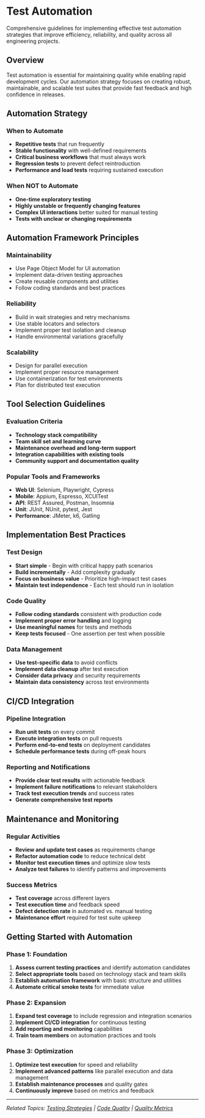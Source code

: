# Test Automation

Comprehensive guidelines for implementing effective test automation strategies that improve efficiency, reliability, and quality across all engineering projects.

## Overview

Test automation is essential for maintaining quality while enabling rapid development cycles. Our automation strategy focuses on creating robust, maintainable, and scalable test suites that provide fast feedback and high confidence in releases.

## Automation Strategy

### When to Automate
- **Repetitive tests** that run frequently
- **Stable functionality** with well-defined requirements  
- **Critical business workflows** that must always work
- **Regression tests** to prevent defect reintroduction
- **Performance and load tests** requiring sustained execution

### When NOT to Automate
- **One-time exploratory testing**
- **Highly unstable or frequently changing features**
- **Complex UI interactions** better suited for manual testing
- **Tests with unclear or changing requirements**

## Automation Framework Principles

### Maintainability
- Use Page Object Model for UI automation
- Implement data-driven testing approaches
- Create reusable components and utilities
- Follow coding standards and best practices

### Reliability
- Build in wait strategies and retry mechanisms
- Use stable locators and selectors
- Implement proper test isolation and cleanup
- Handle environmental variations gracefully

### Scalability
- Design for parallel execution
- Implement proper resource management
- Use containerization for test environments
- Plan for distributed test execution

## Tool Selection Guidelines

### Evaluation Criteria
- **Technology stack compatibility**
- **Team skill set and learning curve**
- **Maintenance overhead and long-term support**
- **Integration capabilities with existing tools**
- **Community support and documentation quality**

### Popular Tools and Frameworks
- **Web UI**: Selenium, Playwright, Cypress
- **Mobile**: Appium, Espresso, XCUITest
- **API**: REST Assured, Postman, Insomnia
- **Unit**: JUnit, NUnit, pytest, Jest
- **Performance**: JMeter, k6, Gatling

## Implementation Best Practices

### Test Design
- **Start simple** - Begin with critical happy path scenarios
- **Build incrementally** - Add complexity gradually
- **Focus on business value** - Prioritize high-impact test cases
- **Maintain test independence** - Each test should run in isolation

### Code Quality
- **Follow coding standards** consistent with production code
- **Implement proper error handling** and logging
- **Use meaningful names** for tests and methods
- **Keep tests focused** - One assertion per test when possible

### Data Management
- **Use test-specific data** to avoid conflicts
- **Implement data cleanup** after test execution
- **Consider data privacy** and security requirements
- **Maintain data consistency** across test environments

## CI/CD Integration

### Pipeline Integration
- **Run unit tests** on every commit
- **Execute integration tests** on pull requests
- **Perform end-to-end tests** on deployment candidates
- **Schedule performance tests** during off-peak hours

### Reporting and Notifications
- **Provide clear test results** with actionable feedback
- **Implement failure notifications** to relevant stakeholders
- **Track test execution trends** and success rates
- **Generate comprehensive test reports**

## Maintenance and Monitoring

### Regular Activities
- **Review and update test cases** as requirements change
- **Refactor automation code** to reduce technical debt
- **Monitor test execution times** and optimize slow tests
- **Analyze test failures** to identify patterns and improvements

### Success Metrics
- **Test coverage** across different layers
- **Test execution time** and feedback speed
- **Defect detection rate** in automated vs. manual testing
- **Maintenance effort** required for test suite upkeep

## Getting Started with Automation

### Phase 1: Foundation
1. **Assess current testing practices** and identify automation candidates
2. **Select appropriate tools** based on technology stack and team skills
3. **Establish automation framework** with basic structure and utilities
4. **Automate critical smoke tests** for immediate value

### Phase 2: Expansion
1. **Expand test coverage** to include regression and integration scenarios
2. **Implement CI/CD integration** for continuous testing
3. **Add reporting and monitoring** capabilities
4. **Train team members** on automation practices and tools

### Phase 3: Optimization
1. **Optimize test execution** for speed and reliability
2. **Implement advanced patterns** like parallel execution and data management
3. **Establish maintenance processes** and quality gates
4. **Continuously improve** based on metrics and feedback

---

*Related Topics: [Testing Strategies](./testing-strategies.md) | [Code Quality](./code-quality.md) | [Quality Metrics](./quality-metrics.md)*